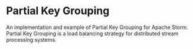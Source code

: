 Partial Key Grouping
====================

An implementation and example of Partial Key Grouping for Apache Storm.
Partial Key Grouping is a load balancing strategy for distributed stream processing systems.
